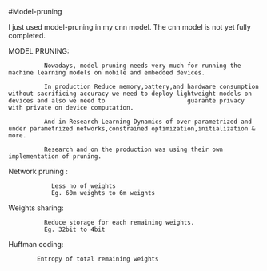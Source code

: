 #Model-pruning


I just used model-pruning in my cnn model.
The cnn model is not yet fully completed.


MODEL PRUNING:

              Nowadays, model pruning needs very much for running the machine learning models on mobile and embedded devices.
              
              In production Reduce memory,battery,and hardware consumption without sacrificing accuracy we need to deploy lightweight models on devices and also we need to                       guarante privacy with private on device computation.
              
              And in Research Learning Dynamics of over-parametrized and under parametrized networks,constrained optimization,initialization & more.
              
              Research and on the production was using their own implementation of pruning.



Network pruning :
                
                Less no of weights
                Eg. 60m weights to 6m weights

Weights sharing:

              Reduce storage for each remaining weights.
              Eg. 32bit to 4bit


Huffman coding:

            Entropy of total remaining weights
